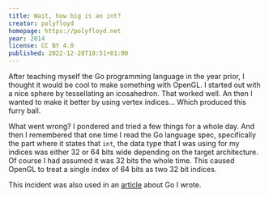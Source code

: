 ```yaml
---
title: Wait, how big is an int?
creator: polyfloyd
homepage: https://polyfloyd.net
year: 2014
license: CC BY 4.0
published: 2022-12-28T18:51+01:00
---
```


After teaching myself the Go programming language in the year prior, I thought
it would be cool to make something with OpenGL. I started out with a nice
sphere by tessellating an icosahedron. That worked well. An then I wanted to
make it better by using vertex indices... Which produced this furry ball.

What went wrong? I pondered and tried a few things for a whole day. And then I
remembered that one time I read the Go language spec, specifically the part
where it states that `int`, the data type that I was using for my indices was
either 32 or 64 bits wide depending on the target architecture. Of course I had
assumed it was 32 bits the whole time. This caused OpenGL to treat a single
index of 64 bits as two 32 bit indices.

This incident was also used in an
[article](https://polyfloyd.net/post/golang-subtle-pitfalls/) about Go I wrote.
